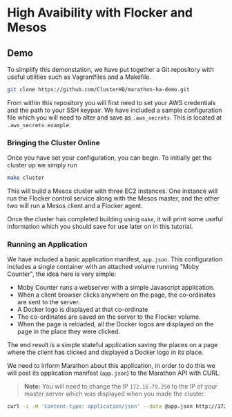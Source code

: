 # High Avaibility with Flocker and Mesos



## Demo

To simplify this demonstation, we have put together a Git repository with useful utilities such as Vagrantfiles and a Makefile. 

```bash
git clone https://github.com/ClusterHQ/marathon-ha-demo.git
```

From within this repository you will first need to set your AWS credentials and the path to your SSH keypair. 
We have included a sample configuration file which you will need to alter and save as `.aws_secrets`. 
This is located at `.aws_secrets.example`.


### Bringing the Cluster Online

Once you have set your configuration, you can begin. 
To initially get the cluster up we simply run

```bash
make cluster
```

This will build a Mesos cluster with three EC2 instances. 
One instance will run the Flocker control service along with the Mesos master, and the other two will run a Mesos client and a Flocker agent.

Once the cluster has completed building using `make`, it will print some useful information which you should save for use later on in this tutorial.


### Running an Application

We have included a basic application manifest, `app.json`. 
This configuration includes a single container with an attached volume running "Moby Counter", the idea here is very simple:

 * Moby Counter runs a webserver with a simple Javascript application.
 * When a client browser clicks anywhere on the page, the co-ordinates are sent to the server.
 * A Docker logo is displayed at that co-ordinate
 * The co-ordinates are saved on the server to the Flocker volume.
 * When the page is reloaded, all the Docker logos are displayed on the page in the place they were clicked.

The end result is a simple stateful application saving the places on a page where the client has clicked and displayed a Docker logo in its place.

We need to inform Marathon about this application, in order to do this we will post its application manifest (`app.json`) to the Marathon API with CURL.

> **Note:** You will need to change the IP `172.16.79.250` to the IP of your master server which was displayed when you made the cluster.

```bash
curl -i -H 'Content-type: application/json' --data @app.json http://172.16.79.250:8080/v2/groups
```
